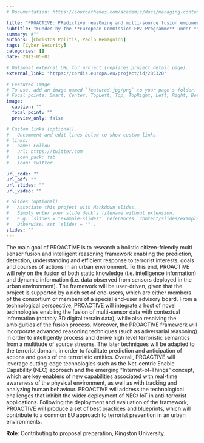 ```yaml
---
# Documentation: https://sourcethemes.com/academic/docs/managing-content/

title: "PROACTIVE: PRedictive reasOning and multi-source fusion empowering AntiCipation of attacks and Terrorist actions In Urban EnVironmEnts"
subtitle: "Funded by the **European Commission FP7 Programme** under **Grant agreement ID: 285320** (1 May 2012 to 30 April 2015)"
summary: #""
authors: [Christos Politis, Paolo Remagnino]
tags: [Cyber Security]
categories: []
date: 2012-05-01

# Optional external URL for project (replaces project detail page).
external_link: "https://cordis.europa.eu/project/id/285320"

# Featured image
# To use, add an image named `featured.jpg/png` to your page's folder.
# Focal points: Smart, Center, TopLeft, Top, TopRight, Left, Right, BottomLeft, Bottom, BottomRight.
image:
  caption: ""
  focal_point: ""
  preview_only: false

# Custom links (optional).
#   Uncomment and edit lines below to show custom links.
# links:
# - name: Follow
#   url: https://twitter.com
#   icon_pack: fab
#   icon: twitter

url_code: ""
url_pdf: ""
url_slides: ""
url_video: ""

# Slides (optional).
#   Associate this project with Markdown slides.
#   Simply enter your slide deck's filename without extension.
#   E.g. `slides = "example-slides"` references `content/slides/example-slides.md`.
#   Otherwise, set `slides = ""`.
slides: ""
---
```

The main goal of PROACTIVE is to research a holistic citizen-friendly multi sensor fusion and intelligent reasoning framework enabling the prediction, detection, understanding and efficient response to terrorist interests, goals and courses of actions in an urban environment. To this end, PROACTIVE will rely on the fusion of both static knowledge (i.e. intelligence information) and dynamic information (i.e. data observed from sensors deployed in the urban environment). The framework will be user-driven, given that the project is supported by a rich set of end-users, which are either members of the consortium or members of a special end-user advisory board.
From a technological perspective, PROACTIVE will integrate a host of novel technologies enabling the fusion of multi-sensor data with contextual information (notably 3D digital terrain data), while also resolving the ambiguities of the fusion process. Moreover, the PROACTIVE framework will incorporate advanced reasoning techniques (such as adversarial reasoning) in order to intelligently process and derive high level terroristic semantics from a multitude of source streams. The later techniques will be adapted to the terrorist domain, in order to facilitate prediction and anticipation of actions and goals of the terroristic entities.
Overall, PROACTIVE will leverage cutting-edge technologies such as the Net-centric Enable Capability (NEC) approach and the emerging “Internet-of-Things” concept, which are key enablers of new capabilities associated with real-time awareness of the physical environment, as well as with tracking and analyzing human behaviour. PROACTIVE will address the technological challenges that inhibit the wider deployment of NEC/ IoT in anti-terrorist applications.
Following the deployment and evaluation of the framework, PROACTIVE will produce a set of best practices and blueprints, which will contribute to a common EU approach to terrorist prevention in an urban environments.

**Role**: Contributing to proposal preparation, Kingston University.
